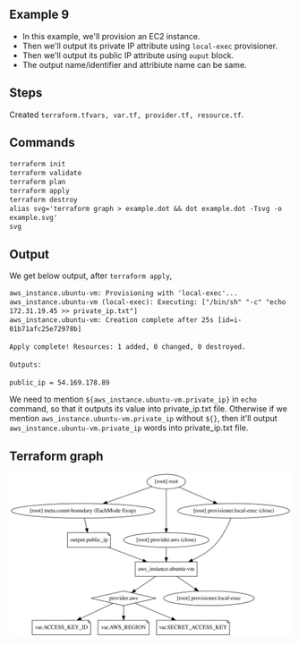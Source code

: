 ## Example 9
* In this example, we'll provision an EC2 instance.
* Then we'll output its private IP attribute using `local-exec` provisioner.
* Then we'll output its public IP attribute using `ouput` block.
* The output name/identifier and attribiute name can be same.

## Steps
Created `terraform.tfvars, var.tf, provider.tf, resource.tf`.

## Commands
```
terraform init
terraform validate
terraform plan
terraform apply
terraform destroy
alias svg='terraform graph > example.dot && dot example.dot -Tsvg -o example.svg'
svg
```

## Output
We get below output, after `terraform apply`,

```
aws_instance.ubuntu-vm: Provisioning with 'local-exec'...
aws_instance.ubuntu-vm (local-exec): Executing: ["/bin/sh" "-c" "echo 172.31.19.45 >> private_ip.txt"]
aws_instance.ubuntu-vm: Creation complete after 25s [id=i-01b71afc25e72978b]

Apply complete! Resources: 1 added, 0 changed, 0 destroyed.

Outputs:

public_ip = 54.169.178.89
```

We need to mention `${aws_instance.ubuntu-vm.private_ip}` in `echo` command, so that it outputs its value into private_ip.txt file. Otherwise if we mention `aws_instance.ubuntu-vm.private_ip` without `${}`, then it'll output `aws_instance.ubuntu-vm.private_ip` words into private_ip.txt file.

## Terraform graph

![](./example.svg)
